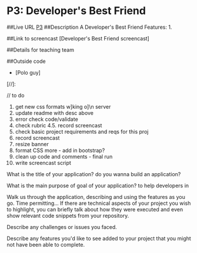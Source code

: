 
# P3: Developer's Best Friend
##Live URL
[P3]
##Description
A Developer's Best Friend
Features:
1.

##Link to screencast
[Developer's Best Friend screencast]

##Details for teaching team

##Outside code
- [Polo guy]




[//]:

[P3]: <http://p3.danaevernden.com>

[favicon generator]: <http://www.favicon-generator.org/>

// to do
1. get new css formats w]king o]\n server
2. update readme with desc above
3. error check code/validate
4. check rubric
4.5. record screencast
5. check basic project requirements and reqs for this proj
6. record screencast
7. resize banner
8. format CSS more - add in bootstrap?
10. clean up code and comments - final run
11. write screencast script


What is the title of your application?
do you wanna build an application?

What is the main purpose of goal of your application?
to help developers in

Walk us through the application, describing and using the features as you go.
Time permitting...
If there are technical aspects of your project you wish to highlight, you can briefly talk about how they were executed and even show relevant code snippets from your repository.

Describe any challenges or issues you faced.

Describe any features you'd like to see added to your project that you might not have been able to complete.
